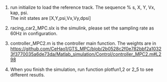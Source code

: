 1. run initialize to load the reference track. The sequence  % s, X, Y, Vx, kap, psi.  
   The init states are [X,Y,psi,Vx,Vy,dpsi]  
   
2. racing_car2_MPC.slx is the simulink, please set the sampling rate as 60Hz in configuration.  
3. controller_MPC2.m is the controller main function. The weights are in  
https://github.com/CeHao1/GTS_MPC/blob/2b0528c2f0e782bbf2a10323f3770035a6de73da/Matlab_simulation/Control/controller_MPC2.m#L298

4. When you finish the simulation, run function plotfun1,2 or 2_5 to see different resutls.
